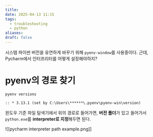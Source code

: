 ```yaml
---
title: 
date: 2025-04-13 11:15
tags:
  - troubleshooting
  - python
aliases: 
draft: false
---
```

시스템 파이썬 버전을 유연하게 바꾸기 위해 `pyenv-window`를 사용중이다.
근데, Pycharm에서 인터프리터를 어떻게 설정해야하지?

# pyenv의 경로 찾기

```text title="pyenv 명령어" {} // showLineNumbers{number}
pyenv versions

:: * 3.13.1 (set by C:\Users\******\.pyenv\pyenv-win\version)
```

윈도우 기준 파일 탐색기에서 위의 경로로 들어가면, **버전 폴더**가 있고 들어가서 `python.exe`를 **interpreter로 지정**해두면 된다.

![[pycharm interpreter path example.png]]